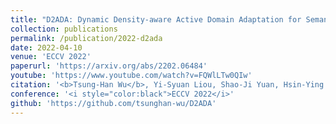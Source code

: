 ```yaml
---
title: "D2ADA: Dynamic Density-aware Active Domain Adaptation for Semantic Segmentation"
collection: publications
permalink: /publication/2022-d2ada
date: 2022-04-10
venue: 'ECCV 2022'
paperurl: 'https://arxiv.org/abs/2202.06484'
youtube: 'https://www.youtube.com/watch?v=FQWlLTw0QIw'
citation: '<b>Tsung-Han Wu</b>, Yi-Syuan Liou, Shao-Ji Yuan, Hsin-Ying Lee, Tung-I Chen, Kuan-Chih Huang, and Winston H. Hsu'
conference: '<i style="color:black">ECCV 2022</i>'
github: 'https://github.com/tsunghan-wu/D2ADA'
---
```

